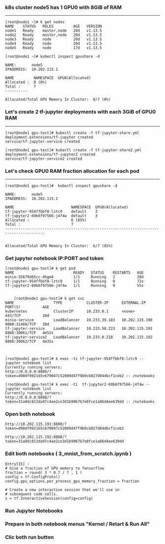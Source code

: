 ### k8s cluster node5 has 1 GPU0 with 8GiB of RAM 
------------------------------------------

    [root@node1 ~]# k get nodes
    NAME    STATUS   ROLES         AGE   VERSION
    node1   Ready    master,node   20d   v1.13.5
    node2   Ready    master,node   20d   v1.13.5
    node3   Ready    node          20d   v1.13.5
    node4   Ready    node          20d   v1.13.5
    node5   Ready    node          17d   v1.13.5

    [root@node1 ~]# kubectl inspect gpushare -d

    NAME:       node5
    IPADDRESS:  10.202.115.1

    NAME         NAMESPACE  GPU0(Allocated)
    Allocated :  0 (0%)
    Total :      7
    ----------

    Allocated/Total GPU Memory In Cluster:  0/7 (0%)


### Let's create 2 tf-jupyter deployments with each  3GiB of GPU0 RAM 
----------------------------------------------------------

    [root@node1 gpu-test]# kubectl create -f tf-jupyter-share.yml
    deployment.extensions/tf-jupyter created
    service/tf-jupyter-service created

    [root@node1 gpu-test]# kubectl create -f tf-jupyter-share2.yml
    deployment.extensions/tf-jupyter2 created
    service/tf-jupyter-service2 created

### Let's check GPU0 RAM fraction allocation for each pod 
----------------------------------------------------------

    [root@node1 gpu-test]#  kubectl inspect gpushare -d

    NAME:       node5
    IPADDRESS:  10.202.115.1

    NAME                          NAMESPACE  GPU0(Allocated)
    tf-jupyter-954ffbbf8-lztc9    default    3
    tf-jupyter2-69b6f97566-j4f4w  default    3
    Allocated :                   6 (85%)
    Total :                       7
    ----------------------------------------------------------------------------------------


    Allocated/Total GPU Memory In Cluster:  6/7 (85%)

###
### Get jupyter notebook IP:PORT and  token

    [root@node1 gpu-test]# k get pod
    NAME                           READY   STATUS    RESTARTS   AGE
    minio-55679d65cc-4hgm4         1/1     Running   2          20d
    tf-jupyter-954ffbbf8-lztc9     1/1     Running   0          72s
    tf-jupyter2-69b6f97566-j4f4w   1/1     Running   0          55s


        [root@node1 gpu-test]# k get svc
    NAME                  TYPE           CLUSTER-IP      EXTERNAL-IP      PORT(S)          AGE
    kubernetes            ClusterIP      10.233.0.1      <none>           443/TCP          20d
    minio-service         LoadBalancer   10.233.39.183   10.202.115.190   9000:31468/TCP   20d
    tf-jupyter-service    LoadBalancer   10.233.58.223   10.202.115.191   8888:30061/TCP   4m52s
    tf-jupyter-service2   LoadBalancer   10.233.8.218    10.202.115.192   8888:30062/TCP   4m35s



    [root@node1 gpu-test]# k exec -ti tf-jupyter-954ffbbf8-lztc9 -- jupyter notebook list
    Currently running servers:
    http://0.0.0.0:8888/?token=d90df992165c679047c52009d47f9b0cb027d84dbcf1ceb2 :: /notebooks

    [root@node1 gpu-test]# k exec -ti  tf-jupyter2-69b6f97566-j4f4w -- jupyter notebook list
    Currently running servers:
    http://0.0.0.0:8888/?token=31a0dc813da97c4ae2ce3d1b9967b7e0fce1a86d4ee639dd :: /notebooks

###  Open both notebook
    http://10.202.115.191:8888/?token=d90df992165c679047c52009d47f9b0cb027d84dbcf1ceb2

    http://10.202.115.192:8888/?token=31a0dc813da97c4ae2ce3d1b9967b7e0fce1a86d4ee639dd


###   Edit both notebooks ( 3_mnist_from_scratch.ipynb ) 


    Entry[15] :
    # Give a fraction of GPU memory to Tensorflow
    fraction = round( 3 * 0.7 / 7 , 1 )
    config = tf.ConfigProto()
    config.gpu_options.per_process_gpu_memory_fraction = fraction

    # Create a new interactive session that we'll use in
    # subsequent code cells.
    s = tf.InteractiveSession(config=config)


###     Run  Jupyter Notebooks

###  Prepare in both notebook  menus  "Kernel / Retart & Run All"

### Clic both run button

